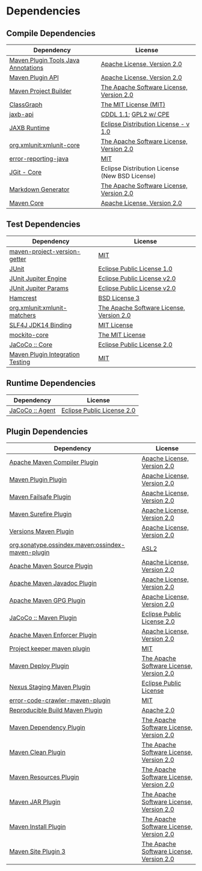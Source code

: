 <!-- @formatter:off -->
# Dependencies

## Compile Dependencies

| Dependency                               | License                                        |
| ---------------------------------------- | ---------------------------------------------- |
| [Maven Plugin Tools Java Annotations][0] | [Apache License, Version 2.0][1]               |
| [Maven Plugin API][2]                    | [Apache License, Version 2.0][1]               |
| [Maven Project Builder][4]               | [The Apache Software License, Version 2.0][5]  |
| [ClassGraph][6]                          | [The MIT License (MIT)][7]                     |
| [jaxb-api][8]                            | [CDDL 1.1][9]; [GPL2 w/ CPE][9]                |
| [JAXB Runtime][11]                       | [Eclipse Distribution License - v 1.0][12]     |
| [org.xmlunit:xmlunit-core][13]           | [The Apache Software License, Version 2.0][5]  |
| [error-reporting-java][15]               | [MIT][16]                                      |
| [JGit - Core][17]                        | Eclipse Distribution License (New BSD License) |
| [Markdown Generator][18]                 | [The Apache Software License, Version 2.0][5]  |
| [Maven Core][20]                         | [Apache License, Version 2.0][1]               |

## Test Dependencies

| Dependency                             | License                                       |
| -------------------------------------- | --------------------------------------------- |
| [maven-project-version-getter][22]     | [MIT][16]                                     |
| [JUnit][24]                            | [Eclipse Public License 1.0][25]              |
| [JUnit Jupiter Engine][26]             | [Eclipse Public License v2.0][27]             |
| [JUnit Jupiter Params][26]             | [Eclipse Public License v2.0][27]             |
| [Hamcrest][30]                         | [BSD License 3][31]                           |
| [org.xmlunit:xmlunit-matchers][13]     | [The Apache Software License, Version 2.0][5] |
| [SLF4J JDK14 Binding][34]              | [MIT License][35]                             |
| [mockito-core][36]                     | [The MIT License][37]                         |
| [JaCoCo :: Core][38]                   | [Eclipse Public License 2.0][39]              |
| [Maven Plugin Integration Testing][40] | [MIT][16]                                     |

## Runtime Dependencies

| Dependency            | License                          |
| --------------------- | -------------------------------- |
| [JaCoCo :: Agent][38] | [Eclipse Public License 2.0][39] |

## Plugin Dependencies

| Dependency                                              | License                                       |
| ------------------------------------------------------- | --------------------------------------------- |
| [Apache Maven Compiler Plugin][44]                      | [Apache License, Version 2.0][1]              |
| [Maven Plugin Plugin][46]                               | [Apache License, Version 2.0][1]              |
| [Maven Failsafe Plugin][48]                             | [Apache License, Version 2.0][1]              |
| [Maven Surefire Plugin][50]                             | [Apache License, Version 2.0][1]              |
| [Versions Maven Plugin][52]                             | [Apache License, Version 2.0][1]              |
| [org.sonatype.ossindex.maven:ossindex-maven-plugin][54] | [ASL2][5]                                     |
| [Apache Maven Source Plugin][56]                        | [Apache License, Version 2.0][1]              |
| [Apache Maven Javadoc Plugin][58]                       | [Apache License, Version 2.0][1]              |
| [Apache Maven GPG Plugin][60]                           | [Apache License, Version 2.0][5]              |
| [JaCoCo :: Maven Plugin][38]                            | [Eclipse Public License 2.0][39]              |
| [Apache Maven Enforcer Plugin][64]                      | [Apache License, Version 2.0][1]              |
| [Project keeper maven plugin][66]                       | [MIT][16]                                     |
| [Maven Deploy Plugin][68]                               | [The Apache Software License, Version 2.0][5] |
| [Nexus Staging Maven Plugin][70]                        | [Eclipse Public License][25]                  |
| [error-code-crawler-maven-plugin][72]                   | [MIT][16]                                     |
| [Reproducible Build Maven Plugin][74]                   | [Apache 2.0][5]                               |
| [Maven Dependency Plugin][76]                           | [The Apache Software License, Version 2.0][5] |
| [Maven Clean Plugin][78]                                | [The Apache Software License, Version 2.0][5] |
| [Maven Resources Plugin][80]                            | [The Apache Software License, Version 2.0][5] |
| [Maven JAR Plugin][82]                                  | [The Apache Software License, Version 2.0][5] |
| [Maven Install Plugin][84]                              | [The Apache Software License, Version 2.0][5] |
| [Maven Site Plugin 3][86]                               | [The Apache Software License, Version 2.0][5] |

[38]: https://www.eclemma.org/jacoco/index.html
[66]: https://github.com/exasol/project-keeper-maven-plugin
[15]: https://github.com/exasol/error-reporting-java
[5]: http://www.apache.org/licenses/LICENSE-2.0.txt
[11]: https://eclipse-ee4j.github.io/jaxb-ri/
[50]: https://maven.apache.org/surefire/maven-surefire-plugin/
[78]: http://maven.apache.org/plugins/maven-clean-plugin/
[16]: https://opensource.org/licenses/MIT
[36]: https://github.com/mockito/mockito
[4]: http://maven.apache.org/
[22]: https://github.com/exasol/maven-project-version-getter
[52]: http://www.mojohaus.org/versions-maven-plugin/
[31]: http://opensource.org/licenses/BSD-3-Clause
[44]: https://maven.apache.org/plugins/maven-compiler-plugin/
[9]: https://oss.oracle.com/licenses/CDDL+GPL-1.1
[60]: http://maven.apache.org/plugins/maven-gpg-plugin/
[18]: https://github.com/Steppschuh/Java-Markdown-Generator
[24]: http://junit.org
[39]: https://www.eclipse.org/legal/epl-2.0/
[13]: https://www.xmlunit.org/
[37]: https://github.com/mockito/mockito/blob/main/LICENSE
[74]: http://zlika.github.io/reproducible-build-maven-plugin
[35]: http://www.opensource.org/licenses/mit-license.php
[6]: https://github.com/classgraph/classgraph
[8]: https://github.com/eclipse-ee4j/jaxb-api
[26]: https://junit.org/junit5/
[46]: https://maven.apache.org/plugin-tools/maven-plugin-plugin
[56]: https://maven.apache.org/plugins/maven-source-plugin/
[30]: http://hamcrest.org/JavaHamcrest/
[34]: http://www.slf4j.org
[80]: http://maven.apache.org/plugins/maven-resources-plugin/
[0]: https://maven.apache.org/plugin-tools/maven-plugin-annotations
[70]: http://www.sonatype.com/public-parent/nexus-maven-plugins/nexus-staging/nexus-staging-maven-plugin/
[20]: https://maven.apache.org/ref/3.8.1/maven-core/
[48]: https://maven.apache.org/surefire/maven-failsafe-plugin/
[76]: http://maven.apache.org/plugins/maven-dependency-plugin/
[7]: http://opensource.org/licenses/MIT
[25]: http://www.eclipse.org/legal/epl-v10.html
[82]: http://maven.apache.org/plugins/maven-jar-plugin/
[12]: http://www.eclipse.org/org/documents/edl-v10.php
[1]: https://www.apache.org/licenses/LICENSE-2.0.txt
[64]: https://maven.apache.org/enforcer/maven-enforcer-plugin/
[27]: https://www.eclipse.org/legal/epl-v20.html
[84]: http://maven.apache.org/plugins/maven-install-plugin/
[54]: https://sonatype.github.io/ossindex-maven/maven-plugin/
[17]: https://www.eclipse.org/jgit/
[40]: https://github.com/exasol/maven-plugin-integration-testing
[68]: http://maven.apache.org/plugins/maven-deploy-plugin/
[86]: http://maven.apache.org/plugins/maven-site-plugin/
[2]: https://maven.apache.org/ref/3.8.1/maven-plugin-api/
[58]: https://maven.apache.org/plugins/maven-javadoc-plugin/
[72]: https://github.com/exasol/error-code-crawler-maven-plugin
